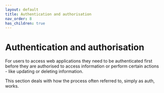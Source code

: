 ```yaml
---
layout: default
title: Authentication and authorisation
nav_order: 8
has_children: true
---
```


# Authentication and authorisation

For users to access web applications they need to be authenticated first before they are authorised to access information or perform certain actions - like updating or deleting information.

This section deals with how the process often referred to, simply as auth, works.
